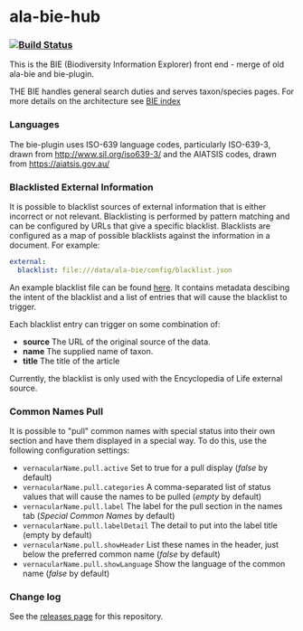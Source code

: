 # ala-bie-hub
###    [![Build Status](https://app.travis-ci.com/AtlasOfLivingAustralia/ala-bie-hub.svg?branch=develop)](https://app.travis-ci.com/AtlasOfLivingAustralia/ala-bie-hub)

This is the BIE (Biodiversity Information Explorer) front end - merge of old ala-bie and bie-plugin. 

THE BIE handles general search duties and serves taxon/species pages.
For more details on the architecture see [BIE index](http://github.com/AtlasOfLivingAustralia/bie-index)

### Languages

The bie-plugin uses ISO-639 language codes, particularly ISO-639-3, drawn from http://www.sil.org/iso639-3/ and the AIATSIS codes, drawn from https://aiatsis.gov.au/

### Blacklisted External Information

It is possible to blacklist sources of external information
that is either incorrect or not relevant.
Blacklisting is performed by pattern matching and can be configured by URLs that give a specific blacklist.
Blacklists are configured as a map of possible blacklists against the information in a document.
For example:

```yaml
external:
  blacklist: file:///data/ala-bie/config/blacklist.json
```

An example blacklist file can be found [here](src/test/resources/test-blacklist.json).
It contains metadata descibing the intent of the blacklist and
a list of entries that will cause the blacklist to trigger.

Each blacklist entry can trigger on some combination of:

* **source** The URL of the original source of the data.
* **name** The supplied name of taxon.
* **title** The title of the article

Currently, the blacklist is only used with the Encyclopedia of Life external source.


### Common Names Pull

It is possible to "pull" common names with special status into their own section and have them displayed in a special way.
To do this, use the following configuration settings:

* `vernacularName.pull.active` Set to true for a pull display (*false* by default)
* `vernacularName.pull.categories` A comma-separated list of status values that will cause the names to be pulled (*empty* by default)
* `vernacularName.pull.label` The label for the pull section in the names tab (*Special Common Names* by default)
* `vernacularName.pull.labelDetail` The detail to put into the label title (empty by default)
* `vernacularName.pull.showHeader` List these names in the header, just below the preferred common name (*false* by default)
* `vernacularName.pull.showLanguage` Show the language of the common name (*false* by default)

### Change log
See the [releases page](https://github.com/AtlasOfLivingAustralia/ala-bie-hub/releases) for this repository.
